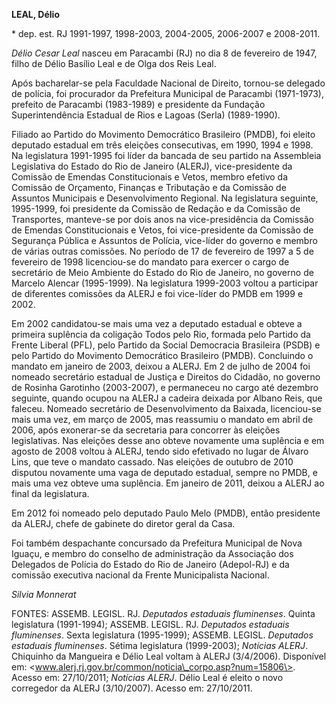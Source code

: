 **LEAL, Délio**

\* dep. est. RJ 1991-1997, 1998-2003, 2004-2005, 2006-2007 e 2008-2011.

*Délio Cesar Leal* nasceu em Paracambi (RJ) no dia 8 de fevereiro de
1947, filho de Délio Basílio Leal e de Olga dos Reis Leal.

Após bacharelar-se pela Faculdade Nacional de Direito, tornou-se
delegado de polícia, foi procurador da Prefeitura Municipal de Paracambi
(1971-1973), prefeito de Paracambi (1983-1989) e presidente da Fundação
Superintendência Estadual de Rios e Lagoas (Serla) (1989-1990).

Filiado ao Partido do Movimento Democrático Brasileiro (PMDB), foi
eleito deputado estadual em três eleições consecutivas, em 1990, 1994 e
1998. Na legislatura 1991-1995 foi líder da bancada de seu partido na
Assembleia Legislativa do Estado do Rio de Janeiro (ALERJ),
vice-presidente da Comissão de Emendas Constitucionais e Vetos, membro
efetivo da Comissão de Orçamento, Finanças e Tributação e da Comissão de
Assuntos Municipais e Desenvolvimento Regional. Na legislatura seguinte,
1995-1999, foi presidente da Comissão de Redação e da Comissão de
Transportes, manteve-se por dois anos na vice-presidência da Comissão de
Emendas Constitucionais e Vetos, foi vice-presidente da Comissão de
Segurança Pública e Assuntos de Polícia, vice-líder do governo e membro
de várias outras comissões. No período de 17 de fevereiro de 1997 a 5 de
fevereiro de 1998 licenciou-se do mandato para exercer o cargo de
secretário de Meio Ambiente do Estado do Rio de Janeiro, no governo de
Marcelo Alencar (1995-1999). Na legislatura 1999-2003 voltou a
participar de diferentes comissões da ALERJ e foi vice-líder do PMDB em
1999 e 2002.

Em 2002 candidatou-se mais uma vez a deputado estadual e obteve a
primeira suplência da coligação Todos pelo Rio, formada pelo Partido da
Frente Liberal (PFL), pelo Partido da Social Democracia Brasileira
(PSDB) e pelo Partido do Movimento Democrático Brasileiro (PMDB).
Concluindo o mandato em janeiro de 2003, deixou a ALERJ. Em 2 de julho
de 2004 foi nomeado secretário estadual de Justiça e Direitos do
Cidadão, no governo de Rosinha Garotinho (2003-2007), e permaneceu no
cargo até dezembro seguinte, quando ocupou na ALERJ a cadeira deixada
por Albano Reis, que faleceu. Nomeado secretário de Desenvolvimento da
Baixada, licenciou-se mais uma vez, em março de 2005, mas reassumiu o
mandato em abril de 2006, após exonerar-se da secretaria para concorrer
às eleições legislativas. Nas eleições desse ano obteve novamente uma
suplência e em agosto de 2008 voltou à ALERJ, tendo sido efetivado no
lugar de Álvaro Lins, que teve o mandato cassado. Nas eleições de
outubro de 2010 disputou novamente uma vaga de deputado estadual, sempre
no PMDB, e mais uma vez obteve uma suplência. Em janeiro de 2011, deixou
a ALERJ ao final da legislatura.

Em 2012 foi nomeado pelo deputado Paulo Melo (PMDB), então presidente da
ALERJ, chefe de gabinete do diretor geral da Casa.

Foi também despachante concursado da Prefeitura Municipal de Nova
Iguaçu, e membro do conselho de administração da Associação dos
Delegados de Polícia do Estado do Rio de Janeiro (Adepol-RJ) e da
comissão executiva nacional da Frente Municipalista Nacional.

*Silvia Monnerat*

FONTES: ASSEMB. LEGISL. RJ. *Deputados estaduais fluminenses*. Quinta
legislatura (1991-1994); ASSEMB. LEGISL. RJ. *Deputados estaduais
fluminenses*. Sexta legislatura (1995-1999); ASSEMB. LEGISL. *Deputados
estaduais fluminenses*. Sétima legislatura (1999-2003); *Notícias
ALERJ*. Chiquinho da Mangueira e Délio Leal voltam à ALERJ (3/4/2006).
Disponível em:
\<www.alerj.rj.gov.br/common/noticia\_corpo.asp?num=15806\>. Acesso em:
27/10/2011; *Notícias ALERJ*. Délio Leal é eleito o novo corregedor da
ALERJ (3/10/2007). Acesso em: 27/10/2011.
